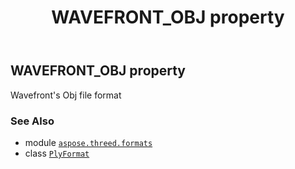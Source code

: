 ﻿---
title: WAVEFRONT_OBJ property
second_title: Aspose.3D for Python via .NET API References
description: 
type: docs
weight: 540
url: /python-net/aspose.threed.formats/plyformat/wavefront_obj/
is_root: false
---

## WAVEFRONT_OBJ property


Wavefront's Obj file format

### See Also
* module [`aspose.threed.formats`](../../)
* class [`PlyFormat`](/3d/python-net/aspose.threed.formats/plyformat)
